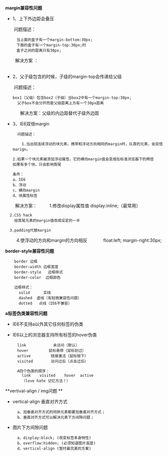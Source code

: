
**margin兼容性问题**

* 1、上下外边距会叠压

        问题描述：

         当上面的盒子有一个margin-bottom:30px;
         下面的盒子有一个margin-top:30px;时
         盒子之间的距离只有30px;
         
         解决方案 ：
            
        

*	2、父子级包含的时候，子级的margin-top会传递给父级
  
       问题描述：
       
        box1（父级）包含box2（子级）当box2中有一个margin-top:30px;
	      父子box不会分开而是父级距离上方有一个30px距离	
       
       解决方案：父级的内边距替代子级外边距

* 3、IE6双倍margin 

        问题描述：
        
          1.当出现连续浮动的块元素，携带和浮动方向相同的margin时，队首的元素，会双倍marign。
	  
	  2.如果一个块元素被添加浮动属性，它的横向margin值会变成在标准浏览器下的两倍
	  如果有多个块，只会影响首尾
	  
	  条件：
	  a、IE6
	  b、浮动
	  c、横向margin
	  d、块属性标签

        
         解决方案：
          1.修改display属性值 display:inline;（最常用）
	 
	  2.CSS hack
	    给首尾元素的margin值改成设定的一半
	  
	  3.padding代替margin
	  
          4.使浮动的方向和margin的方向相反
             float:left;
             margin-right:30px;


**border-style兼容性问题**

        border 边框
        border-width 边框宽度
        border-style   边框样式
        border-color  边框颜色

        边框样式：
          solid      实线
          dashed  虚线（有轻微兼容性问题）
          dotted   点线（IE6不兼容）
	  
**a标签伪类兼容性问题**

* IE6不支持a以外其它任何标签的伪类

* IE6以上的浏览器支持所有标签的hover伪类

		link            未访问（默认）
		hover         鼠标悬停（鼠标划过）
		active         链接激活（鼠标按下）
		visited        访问过后（点击过后）

		A四个伪类的顺序：
		  link    visited    hover  active
		  （love hate 记忆方法！）

**vertival-align / img问题 **

* vertical-align 垂直对齐方式

		a、加垂直对齐方式的同排元素都要加垂直对齐方式；
		b、垂直对齐方式可以解决元素下方间隙问题；

* 图片下方间隙问题

		a、display:block; (改变标签本身特性)
		b、overflow:hidden; (必须知道图片高度)
		d、vertical-align (暂时最完美的方案)

